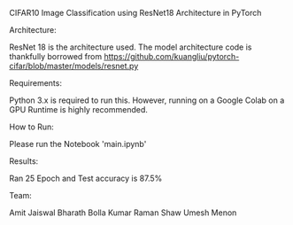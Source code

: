 CIFAR10 Image Classification using ResNet18 Architecture in PyTorch

Architecture:

ResNet 18 is the architecture used. The model architecture code is thankfully borrowed from https://github.com/kuangliu/pytorch-cifar/blob/master/models/resnet.py

Requirements:

Python 3.x is required to run this. However, running on a Google Colab on a GPU Runtime is highly recommended.

How to Run:

Please run the Notebook 'main.ipynb'

Results:

Ran 25 Epoch and Test accuracy is 87.5%

Team:

Amit Jaiswal
Bharath Bolla Kumar
Raman Shaw
Umesh Menon
